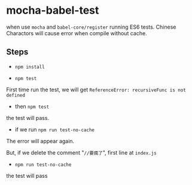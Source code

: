 # mocha-babel-test

when use `mocha` and `babel-core/register` running ES6 tests.
Chinese Charactors will cause error when compile without cache.

## Steps

* `npm install`

* `npm test`

First time run the test, we will get `ReferenceError: recursiveFunc is not defined`

* then `npm test`

the test will pass.

* if we run `npm run test-no-cache`

The error will appear again.

But, if we delete the comment "`//要瘋了`", first line at `index.js`

* `npm run test-no-cache`

the test will pass
